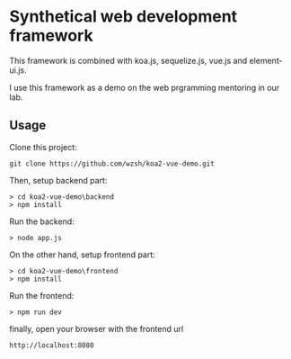 # Synthetical web development framework
This framework is combined with koa.js, sequelize.js, vue.js and element-ui.js.

I use this framework as a demo on the web prgramming mentoring in our lab.

## Usage
Clone this project:
```
git clone https://github.com/wzsh/koa2-vue-demo.git
```
Then, setup backend part:
```
> cd koa2-vue-demo\backend
> npm install
```
Run the backend:
```
> node app.js
```


On the other hand, setup frontend part:
```
> cd koa2-vue-demo\frontend
> npm install
```
Run the frontend:
```
> npm run dev
```

finally, open your browser with the frontend url
```
http://localhost:8080
```


